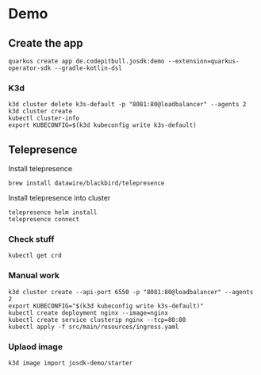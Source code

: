 # Demo

## Create the app
```
quarkus create app de.codepitbull.josdk:demo --extension=quarkus-operator-sdk --gradle-kotlin-dsl
```

### K3d
```
k3d cluster delete k3s-default -p "8081:80@loadbalancer" --agents 2
k3d cluster create
kubectl cluster-info
export KUBECONFIG=$(k3d kubeconfig write k3s-default)
```

## Telepresence

Install telepresence
```
brew install datawire/blackbird/telepresence
```

Install telepresence into cluster
```
telepresence helm install
telepresence connect
```

### Check stuff

```
kubectl get crd
```


### Manual work

```
k3d cluster create --api-port 6550 -p "8081:80@loadbalancer" --agents 2
export KUBECONFIG="$(k3d kubeconfig write k3s-default)"
kubectl create deployment nginx --image=nginx
kubectl create service clusterip nginx --tcp=80:80
kubectl apply -f src/main/resources/ingress.yaml
```


### Uplaod image

```
k3d image import josdk-demo/starter
```
